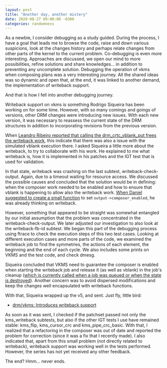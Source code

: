 ```yaml
---
layout: post
title: "Another day, another mistery"
date: 2020-08-27 09:00:00 -0300
categories: randomness
--- 
```


As a newbie, I consider debugging as a study guided.  During the process, I
have a goal that leads me to browse the code, raise and down various
suspicions, look at the changes history and perhaps relate changes from other
parts of the kernel to the current problem. Co-debugging is even more
interesting. Approaches are discussed, we open our mind to more possibilities,
refine solutions and share knowledges... in addition to preventing any
uncomplete solution.  Debugging the operation of vkms when composing plans was
a very interesting journey.  All the shared ideas was so dynamic and open that,
at the end, it was linked to another demand, the implementation of writeback
support.

And that is how I fell into another debugging journey.

Writeback support on vkms is something Rodrigo Siqueira has been working on for
some time.  However, with so many comings and goings of versions, other DRM
changes were introducing new issues. With each new version, it was necessary to
reassess the current state of the DRM structures in addition to incorporating
revisions from the previous version.

When [Leandro Ribeiro reported that calling the drm\_crtc\_vblank\_put frees
the writeback work](https://lkml.org/lkml/2020/7/31/809), this indicate that
there was also a issue with the simulated vblank execution there. I asked
Siqueira a little more about the writeback, to try to collaborate with his
work. He explained to me what writeback is, how it is implemented in his
patches and the IGT test that is used for validation. 

In that state, writeback was crashing on the last subtest,
writeback-check-output. Again, due to a timeout waiting for resource access. We
discussed the possible causes and concluded that the solution would be in
defining: when the composer work needed to be enabled and how to ensure that
vblank is happening to allow also the writeback work. [When Daniel suggested to
create a small function](https://lkml.org/lkml/2020/8/4/726) to set
`output->composer_enabled`, he was already thinking on writeback.

However, something that appeared to be straight was somewhat entangled by our
initial assumption that the problem was concentrated in the
writeback-check-output. We later adjusted our investigation to also look at the
writeback-fb-id subtest.
We began this part of the debugging process using ftrace to check the execution
steps of this two test cases. Looking at different execution cases and more parts
of the code, we examined the writeback job to find the symmetries, the actions
of each element, the beginning and the end of each cycle.
We also includes some prints on VKMS and the test code, and check dmesg.

Siqueira concluded that VKMS need to guarantee the composer is enabled when
starting the writeback job and release it (as well as vblank) in the
job's cleanup ([which is currently called when a job was queued or when the
state is destroyed](https://patchwork.kernel.org/patch/10857785/)).
Another concern was to avoid dispersed modifications and keep the changes well
encapsulated with writeback functions.

With that, Siqueira wrapped up the v5, and sent. Just fly, little bird:

* [drm/vkms: Introduces writeback support](https://patchwork.freedesktop.org/series/80961/)

As soon as it was sent, I checked if the patchset passed not only the
kms\_writeback subtests, but also if the other IGT tests I use have remained
stable: kms\_flip, kms\_cursor\_crc and kms\_pipe\_crc\_basic. With that, I
realized that a refactoring in the composer was out of date and reported the
problem for correction (since it was a fix that I recently made). I also
indicated that, apart from this small problem (not directly related to
writeback), writeback support was working well in the tests performed.
However, the series has not yet received any other feedback.

The end? Hmm... never ends.
